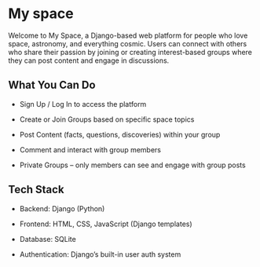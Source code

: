 # My space
Welcome to My Space, a Django-based web platform for people who love space, astronomy, and everything cosmic. Users can connect with others who share their passion by joining or creating interest-based groups where they can post content and engage in discussions.

## What You Can Do
- Sign Up / Log In to access the platform

- Create or Join Groups based on specific space topics

- Post Content (facts, questions, discoveries) within your group

- Comment and interact with group members

- Private Groups – only members can see and engage with group posts

## Tech Stack
- Backend: Django (Python)

- Frontend: HTML, CSS, JavaScript (Django templates)

- Database: SQLite

- Authentication: Django’s built-in user auth system


